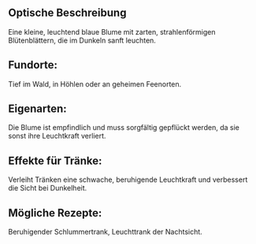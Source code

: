 ## Optische Beschreibung 
Eine kleine, leuchtend blaue Blume mit zarten, strahlenförmigen Blütenblättern, die im Dunkeln sanft leuchten. 
## Fundorte: 
Tief im Wald, in Höhlen oder an geheimen Feenorten.
## Eigenarten: 
Die Blume ist empfindlich und muss sorgfältig gepflückt werden, da sie sonst ihre Leuchtkraft verliert.
## Effekte für Tränke: 
Verleiht Tränken eine schwache, beruhigende Leuchtkraft und verbessert die Sicht bei Dunkelheit.
## Mögliche Rezepte: 
Beruhigender Schlummertrank, Leuchttrank der Nachtsicht.